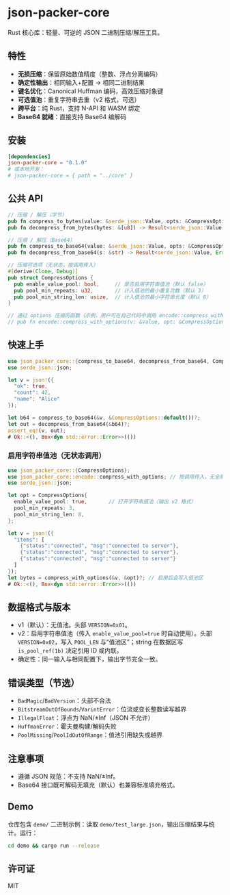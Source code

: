 # json-packer-core

Rust 核心库：轻量、可逆的 JSON 二进制压缩/解压工具。

## 特性

- **无损压缩**：保留原始数值精度（整数、浮点分离编码）
- **确定性输出**：相同输入+配置 → 相同二进制结果
- **键名优化**：Canonical Huffman 编码，高效压缩对象键
- **可选值池**：重复字符串去重（v2 格式，可选）
- **跨平台**：纯 Rust，支持 N-API 和 WASM 绑定
- **Base64 就绪**：直接支持 Base64 编解码

## 安装

```toml
[dependencies]
json-packer-core = "0.1.0"
# 或本地开发：
# json-packer-core = { path = "../core" }
```

## 公共 API

```rust
// 压缩 / 解压（字节）
pub fn compress_to_bytes(value: &serde_json::Value, opts: &CompressOptions) -> Result<Vec<u8>, Error>;
pub fn decompress_from_bytes(bytes: &[u8]) -> Result<serde_json::Value, Error>;

// 压缩 / 解压（Base64）
pub fn compress_to_base64(value: &serde_json::Value, opts: &CompressOptions) -> Result<String, Error>;
pub fn decompress_from_base64(s: &str) -> Result<serde_json::Value, Error>;

// 压缩可选项（无状态，按调用传入）
#[derive(Clone, Debug)]
pub struct CompressOptions {
  pub enable_value_pool: bool,     // 是否启用字符串值池（默认 false）
  pub pool_min_repeats: u32,       // 计入值池的最小重复次数（默认 3）
  pub pool_min_string_len: usize,  // 计入值池的最小字符串长度（默认 8）
}

// 通过 options 压缩的函数（示例，用户可在自己代码中调用 encode::compress_with_options）
// pub fn encode::compress_with_options(v: &Value, opt: &CompressOptions) -> Result<Vec<u8>, Error>;
```

## 快速上手

```rust
use json_packer_core::{compress_to_base64, decompress_from_base64, CompressOptions};
use serde_json::json;

let v = json!({
  "ok": true,
  "count": 42,
  "name": "Alice"
});

let b64 = compress_to_base64(&v, &CompressOptions::default())?;
let out = decompress_from_base64(&b64)?;
assert_eq!(v, out);
# Ok::<(), Box<dyn std::error::Error>>(())
```

### 启用字符串值池（无状态调用）

```rust
use json_packer_core::{CompressOptions};
use json_packer_core::encode::compress_with_options; // 按调用传入，无全局状态
use serde_json::json;

let opt = CompressOptions{
  enable_value_pool: true,       // 打开字符串值池（输出 v2 格式）
  pool_min_repeats: 3,
  pool_min_string_len: 8,
};

let v = json!({
  "items": [
    {"status":"connected", "msg":"connected to server"},
    {"status":"connected", "msg":"connected to server"},
    {"status":"connected", "msg":"connected to server"}
  ]
});
let bytes = compress_with_options(&v, &opt)?; // 启用后会写入值池区
# Ok::<(), Box<dyn std::error::Error>>(())
```

## 数据格式与版本
- v1（默认）：无值池。头部 `VERSION=0x01`。
- v2：启用字符串值池（传入 `enable_value_pool=true` 时自动使用）。头部 `VERSION=0x02`，写入 `POOL_LEN` 与“值池区”；string 在数据区写 `is_pool_ref(1b)` 决定引用 ID 或内联。
- 确定性：同一输入与相同配置下，输出字节完全一致。

## 错误类型（节选）
- `BadMagic`/`BadVersion`：头部不合法
- `BitstreamOutOfBounds`/`VarintError`：位流或变长整数读写越界
- `IllegalFloat`：浮点为 NaN/±Inf（JSON 不允许）
- `HuffmanError`：霍夫曼构建/解码失败
- `PoolMissing`/`PoolIdOutOfRange`：值池引用缺失或越界

## 注意事项
- 遵循 JSON 规范：不支持 NaN/±Inf。
- Base64 接口既可解码无填充（默认）也兼容标准填充格式。

## Demo
仓库包含 `demo/` 二进制示例：读取 `demo/test_large.json`，输出压缩结果与统计。运行：
```bash
cd demo && cargo run --release
```

## 许可证
MIT
